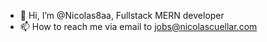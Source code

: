 - 👋 Hi, I’m @Nicolas8aa, Fullstack MERN developer
- 📫 How to reach me via email to jobs@nicolascuellar.com

<!---
Nicolas8aa/Nicolas8aa is a ✨ special ✨ repository because its `README.md` (this file) appears on your GitHub profile.
You can click the Preview link to take a look at your changes.
--->
